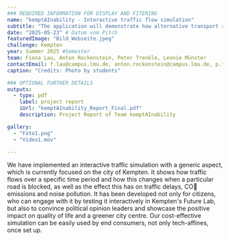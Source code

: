 ```yaml
---
### REQUIRED INFORMATION FOR DISPLAY AND FITERING
name: "kemptAInability - Interactive traffic flow simulation"
subtitle: "The application will demonstrate how alternative transport routes can enhance the city's quality of life while enhancing a more sustainable environment."
date: "2025-05-23" # Datum vom Pitch
featuredImage: "Bild_Webseite.jpeg"
challenge: Kempten
year: Summer 2025 #Semester
team: Fiona Lau, Anton Rockenstein, Peter Trenkle, Leonie Münster
contactEmail: f.lau@campus.lmu.de, anton.rockenstein@campus.lmu.de, p.trenkle@campus.lmu.de, l.muenster@campus.lmu.de
caption: "Credits: Photo by students"

### OPTIONAL FURTHER DETAILS
outputs:
  - type: pdf
    label: project report
    iUrl: "kemptAInability_Report_Final.pdf"
    description: Project Report of Team kemptAInability

gallery:
  - "Foto1.png"
  - "Video1.mov"

---
```


We have implemented an interactive traffic simulation with a generic aspect, which is currently focused on the city of Kempten. It shows how traffic flows over a specific time period and how this changes when a particular road is blocked, as well as the effect this has on traffic delays, CO􀎍 emissions and noise pollution. It has been developed not only for citizens, who can engage with it by testing it interactively in Kempten's Future Lab, but also to convince political opinion leaders and showcase the positive impact on quality of life and a greener city centre. Our cost-effective simulation can be easily used by end consumers, not only tech-affines, once set up. 
